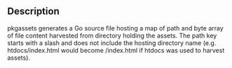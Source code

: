 
## Description

pkgassets generates a Go source file hosting a map of path and byte array
of file content harvested from directory holding the assets. The
path key starts with a slash and does not include the hosting directory
name (e.g. htdocs/index.html would become /index.html if htdocs was
used to harvest assets).
